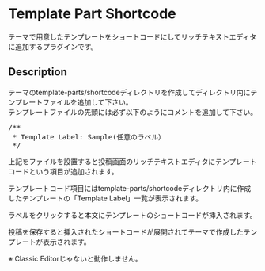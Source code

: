# Template Part Shortcode
 
テーマで用意したテンプレートをショートコードにしてリッチテキストエディタに追加するプラグインです。  

## Description
テーマのtemplate-parts/shortcodeディレクトリを作成してディレクトリ内にテンプレートファイルを追加して下さい。  
テンプレートファイルの先頭には必ず以下のようにコメントを追加して下さい。

<pre>
/**
 * Template Label: Sample(任意のラベル）
 */
</pre> 

上記をファイルを設置すると投稿画面のリッチテキストエディタにテンプレートコードという項目が追加されます。

テンプレートコード項目にはtemplate-parts/shortcodeディレクトリ内に作成したテンプレートの「Template Label」一覧が表示されます。

ラベルをクリックすると本文にテンプレートのショートコードが挿入されます。

投稿を保存すると挿入されたショートコードが展開されてテーマで作成したテンプレートが表示されます。


※ Classic Editorじゃないと動作しません。